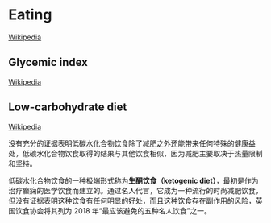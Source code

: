 # Eating
[Wikipedia](https://en.wikipedia.org/wiki/Eating)

## Glycemic index
[Wikipedia](https://en.wikipedia.org/wiki/Glycemic_index)

## Low-carbohydrate diet
[Wikipedia](https://en.wikipedia.org/wiki/Low-carbohydrate_diet)

没有充分的证据表明低碳水化合物饮食除了减肥之外还能带来任何特殊的健康益处，低碳水化合物饮食取得的结果与其他饮食相似，因为减肥主要取决于热量限制和坚持。 

低碳水化合物饮食的一种极端形式称为**生酮饮食（ketogenic diet）**，最初是作为治疗癫痫的医学饮食而建立的。通过名人代言，它成为一种流行的时尚减肥饮食，但没有证据表明这种饮食有任何明显的好处，而且这种饮食存在副作用的风险，英国饮食协会将其列为 2018 年“最应该避免的五种名人饮食”之一。